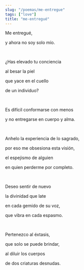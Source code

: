 ```yaml
---
slug: "/poemas/me-entregue"
tags: ["love"]
title: "me-entregué"
---
```

Me entregué,

y ahora no soy solo mío.

&nbsp;

¿Has elevado tu conciencia

al besar la piel

que yace en el cuello

de un individuo?

&nbsp;

Es difícil conformarse con menos

y no entregarse en cuerpo y alma.

&nbsp;

Anhelo la experiencia de lo sagrado,

por eso me obsesiona esta visión,

el espejismo de alguien

en quien perderme por completo.

&nbsp;

Deseo sentir de nuevo

la divinidad que late

en cada gemido de su voz,

que vibra en cada espasmo.

&nbsp;

Pertenezco al éxtasis,

que solo se puede brindar,

al diluir los cuerpos

de dos criaturas desnudas.